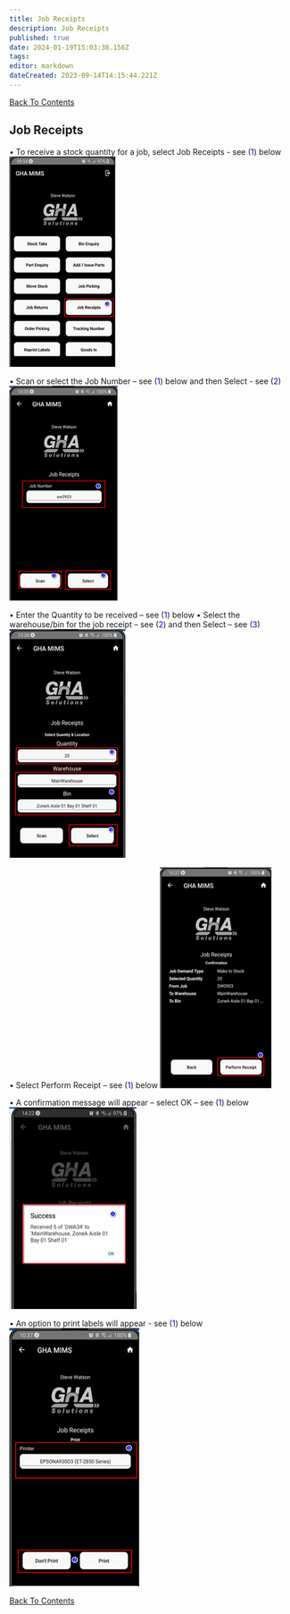 ```yaml
---
title: Job Receipts
description: Job Receipts
published: true
date: 2024-01-19T15:03:38.156Z
tags: 
editor: markdown
dateCreated: 2023-09-14T14:15:44.221Z
---
```


[Back To Contents](/AppsDrafts/MobileInventoryManagementSolution/)

## Job Receipts
•	To receive a stock quantity for a job, select Job Receipts - see (<span style="color:blue">1</span>) below
![job_rec_picture55.png](/mimsassets/job_rec_picture55.png) 

•	Scan or select the Job Number – see (<span style="color:blue">1</span>) below and then Select - see (<span style="color:blue">2</span>)
![job_rec_picture56.png](/mimsassets/job_rec_picture56.png) 

•	Enter the Quantity to be received – see (<span style="color:blue">1</span>) below
•	Select the warehouse/bin for the job receipt – see (<span style="color:blue">2</span>) and then Select – see (<span style="color:blue">3</span>)
![job_rec_picture57.png](/mimsassets/job_rec_picture57.png) 

•	Select Perform Receipt – see (<span style="color:blue">1</span>) below
![job_rec_picture58.png](/mimsassets/job_rec_picture58.png) 

•	A confirmation message will appear – select OK – see (<span style="color:blue">1</span>) below
![job_rec_picture59.png](/mimsassets/job_rec_picture59.png) 

•	An option to print labels will appear - see (<span style="color:blue">1</span>) below
![job_rec_picture60.png](/mimsassets/job_rec_picture60.png)

[Back To Contents](/AppsDrafts/MobileInventoryManagementSolution/)